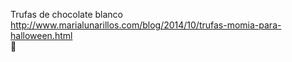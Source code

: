 Trufas de chocolate blanco	http://www.marialunarillos.com/blog/2014/10/trufas-momia-para-halloween.html	
਍